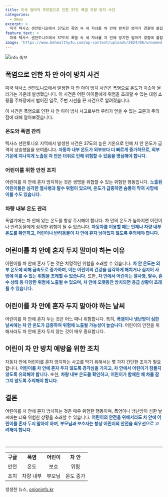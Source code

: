 ```yaml
---
title: 미국 엄마의 무모함으로 인한 37도 폭염 차량 방치 사건
categories:
  - News
excerpt: >
  미국 텍사스 샌안토니오에서 37도의 폭염 속 세 자녀를 차 안에 방치한 엄마가 경찰에 붙잡혔습니다. 지나가던 행인이 아이들을 발견하고 경찰에 신고하여 아이들은 구조되었으며, 차량 문이 열려 있어 다행히 큰 부상은 없었습니다. 아이들은 1개월, 2살, 4살로 경찰은 엄마를 아동 유기 등의 혐의로 체포했습니다. CNN에 따르면 차 안의 온도는 1시간이 지나면 53도까지 올라갈 수 있으며 아이들은 건강에 큰 이상이 없는 것으로 알려졌습니다.
feature_text: >
  미국 텍사스 샌안토니오에서 37도의 폭염 속 세 자녀를 차 안에 방치한 엄마가 경찰에 붙잡혔습니다. 지나가던 행인이 아이들을 발견하고 경찰에 신고하여 아이들은 구조되었으며, 차량 문이 열려 있어 다행히 큰 부상은 없었습니다. 아이들은 1개월, 2살, 4살로 경찰은 엄마를 아동 유기 등의 혐의로 체포했습니다. CNN에 따르면 차 안의 온도는 1시간이 지나면 53도까지 올라갈 수 있으며 아이들은 건강에 큰 이상이 없는 것으로 알려졌습니다.
image: 'https://www.behealthy4u.com/wp-content/uploads/2024/06/unnamed-file.png'
---
```


<p><img src="https://www.behealthy4u.com/wp-content/uploads/2024/06/unnamed-file.png" alt="info 속보" /></p>

<h2 data-ke-size="size26">폭염으로 인한 차 안 아이 방치 사건</h2>

<p>미국 텍사스 샌안토니오에서 발생한 차 안 아이 방치 사건은 폭염으로 온도가 치솟아 올라가는 가운데 발생했습니다. 이 사건은 어린 아이들에게 위험을 초래할 수 있는 대형 쇼핑몰 주차장에서 벌어진 일로, 주변 시선을 끈 사건으로 알려졌습니다. </p>

<p data-ke-size="size16">이 사건은 폭염으로 인한 차 안 아이 방치 사고로부터 우리가 얻을 수 있는 교훈과 주의점에 대해 알아보겠습니다.</p>

<h3>온도와 폭염 관리</h3>

<p>텍사스 샌안토니오 지역에서 발생한 사건은 37도의 높은 기온으로 인해 차 안 온도가 급격히 상승했음을 보여줍니다. <b><span style="color: #1a5490;">자동차 내부 온도가 외부보다 더 빠르게 증가하므로, 외부 기온에 지나치게 노출된 차 안은 더위로 인해 위험할 수 있음을 명심해야 합니다.</span></b></p>

<h3>어린이를 위한 안전 조치</h3>

<p>어린이를 차 안에 혼자 방치하는 것은 생명을 위협할 수 있는 위험한 행동입니다. <b><span style="color: #1a5490;">노출된 어린이들은 심각한 열사병과 탈수 위험이 있으며, 온도가 급증하면 숨통이 막혀 사망에 이를 수도 있습니다.</span></b> </p>

<h3>차량 내부 온도 관리</h3>

<p>폭염기에는 차 안에 있는 온도를 항상 주시해야 합니다. 차 안의 온도가 높아지면 어린이나 반려동물에게 심각한 위험이 될 수 있습니다. <b><span style="color: #1a5490;">자동차를 이용할 때는 언제나 차량 내부 온도를 확인하고, 어린이나 반려동물이 차 안에 혼자 남아있지 않도록 주의해야 합니다.</span></b></p>

<h2 data-ke-size="size26">어린이를 차 안에 혼자 두지 말아야 하는 이유</h2>

<p>어린이를 차 안에 혼자 두는 것은 치명적인 위험을 초래할 수 있습니다. <b><span style="color: #1a5490;">차 안 온도는 외부 온도에 비해 급속도로 증가하며, 이는 어린이의 건강을 심각하게 해치거나 심지어 사망에 이를 수 있는 위험을 초래할 수 있습니다.</span></b> 또한, <b><span style="color: #1a5490;">차 안에서 어린이는 열사병, 탈수, 혼수 상태 등 다양한 위험에 노출될 수 있으며, 차 안에 오랫동안 방치되면 응급 상황이 초래될 수 있습니다.</span></b></p>

<h2 data-ke-size="size26">어린이를 차 안에 혼자 두지 말아야 하는 날씨</h2>

<p>어린이를 차 안에 혼자 두는 것은 어느 때나 위험합니다. 특히, <b><span style="color: #1a5490;">폭염이나 냉난방이 심한 날씨에는 차 안 온도가 급증하여 위험에 노출될 가능성이 높습니다.</span></b> 어린이의 안전을 위해서라도 차 안에 혼자 두지 않는 것이 매우 중요합니다.</p>

<h2 data-ke-size="size26">어린이 차 안 방치 예방을 위한 조치</h2>

<p>자동차 안에 어린이를 혼자 방치하는 사고를 막기 위해서는 몇 가지 간단한 조치가 필요합니다. <b><span style="color: #1a5490;">어린이를 차 안에 혼자 두지 않도록 경각심을 가지고, 차 안에서 어린이가 잠들지 않도록 유의해야 합니다.</span></b> 또한, <b><span style="color: #1a5490;">차량 내부 온도를 확인하고, 어린이가 함께한 채 차를 잠그지 않도록 주의해야 합니다.</span></b></p>

<h2 data-ke-size="size26">결론</h2>

<p>어린이를 차 안에 혼자 방치하는 것은 매우 위험한 행동이며, 폭염이나 냉난방이 심한 날씨에는 더욱 위험한 상황을 초래할 수 있습니다. <b><span style="color: #1a5490;">어린이의 안전을 위해서라도 차 안에 어린이를 혼자 두지 말아야 하며, 부모님과 보호자는 항상 어린이의 안전을 최우선으로 고려해야 합니다.</span></b> </p>

<p data-ke-size="size16">&nbsp;</p>

<hr> 

<table>
  <tbody>
    <tr>
      <td style="text-align: center; height: 17px;"><b>구글</b></td>
      <td style="text-align: center; height: 17px;"><b>폭염</b></td>
      <td style="text-align: center; height: 17px;"><b>어린이</b></td>
      <td style="text-align: center; height: 17px;"><b>차 안</b></td>
    </tr>
    <tr>
      <td style="text-align: center; height: 17px;">안전</td>
      <td style="text-align: center; height: 17px;">온도</td>
      <td style="text-align: center; height: 17px;">보호</td>
      <td style="text-align: center; height: 17px;">위험</td>
    </tr>
    <tr>
      <td style="text-align: center; height: 17px;">조치</td>
      <td style="text-align: center; height: 17px;">차량 내부</td>
      <td style="text-align: center; height: 17px;">부모님</td>
      <td style="text-align: center; height: 17px;">온도 증가</td>
    </tr>
  </tbody>
</table>
생생한 뉴스, <a href="https://onioninfo.kr" rel="dofollow">onioninfo.kr</a>


